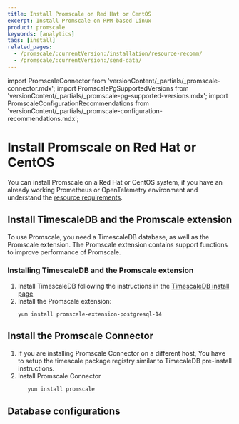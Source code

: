 ```yaml
---
title: Install Promscale on Red Hat or CentOS
excerpt: Install Promscale on RPM-based Linux
product: promscale
keywords: [analytics]
tags: [install]
related_pages:
  - /promscale/:currentVersion:/installation/resource-recomm/
  - /promscale/:currentVersion:/send-data/
---
```


import PromscaleConnector from 'versionContent/_partials/_promscale-connector.mdx';
import PromscalePgSupportedVersions from 'versionContent/_partials/_promscale-pg-supported-versions.mdx';
import PromscaleConfigurationRecommendations from 'versionContent/_partials/_promscale-configuration-recommendations.mdx';

# Install Promscale on Red Hat or CentOS
You can install Promscale on a Red Hat or CentOS system, if you have an already
working Prometheus or OpenTelemetry environment and understand the 
[resource requirements][resource-requirements].

## Install TimescaleDB and the Promscale extension
To use Promscale, you need a TimescaleDB database, as well as the Promscale
extension. The Promscale extension contains support functions to improve
performance of Promscale.

<procedure>

### Installing TimescaleDB and the Promscale extension

1.  Install TimescaleDB following the instructions in the
    [TimescaleDB install page][tsdb-install-self-hosted]
1.  Install the Promscale extension:
    ```
    yum install promscale-extension-postgresql-14
    ```
    <PromscalePgSupportedVersions />  

</procedure>

## Install the Promscale Connector
<PromscaleConnector />

1. If you are installing Promscale Connector on a different host, You have to setup
   the timescale package registry similar to TimecaleDB pre-install instructions.
1. Install Promscale Connector
   ```bash
      yum install promscale
   ```
## Database configurations
<PromscaleConfigurationRecommendations />

[tsdb-install-self-hosted]: /install/:currentVersion:/self-hosted/
[resource-requirements]: /promscale/:currentVersion:/installation/resource-recomm/
